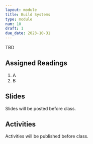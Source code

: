 ```yaml
---
layout: module
title: Build Systems
type: module
num: 10
draft: 1
due_date: 2023-10-31
---
```


TBD

## Assigned Readings

1. A
2. B

## Slides
Slides will be posted before class.


## Activities
Activities will be published before class.
